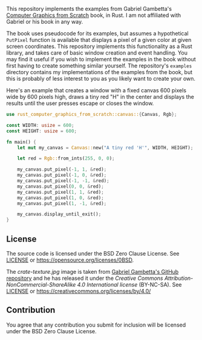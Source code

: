 This repository implements the examples from Gabriel Gambetta's [Computer Graphics from
Scratch](https://gabrielgambetta.com/computer-graphics-from-scratch/) book, in Rust. I am not
affiliated with Gabriel or his book in any way.

The book uses pseudocode for its examples, but assumes a hypothetical `PutPixel` function is
available that displays a pixel of a given color at given screen coordinates. This repository
implements this functionality as a Rust library, and takes care of basic window creation and event
handling. You may find it useful if you wish to implement the examples in the book without first
having to create something similar yourself. The repository's `examples` directory contains my
implementations of the examples from the book, but this is probably of less interest to you as you
likely want to create your own.

Here's an example that creates a window with a fixed canvas 600 pixels wide by 600 pixels high,
draws a tiny red "H" in the center and displays the results until the user presses escape or closes
the window.

```rust
use rust_computer_graphics_from_scratch::canvas::{Canvas, Rgb};

const WIDTH: usize = 600;
const HEIGHT: usize = 600;

fn main() {
    let mut my_canvas = Canvas::new("A tiny red 'H'", WIDTH, HEIGHT);

    let red = Rgb::from_ints(255, 0, 0);

    my_canvas.put_pixel(-1, 1, &red);
    my_canvas.put_pixel(-1, 0, &red);
    my_canvas.put_pixel(-1, -1, &red);
    my_canvas.put_pixel(0, 0, &red);
    my_canvas.put_pixel(1, 1, &red);
    my_canvas.put_pixel(1, 0, &red);
    my_canvas.put_pixel(1, -1, &red);

    my_canvas.display_until_exit();
}
```


## License

The source code is licensed under the BSD Zero Clause License. See [LICENSE](LICENSE) or
https://opensource.org/licenses/0BSD.

The _*crate-texture.jpg*_ image is taken from
[Gabriel Gambetta's GitHub repository](https://github.com/ggambetta/computer-graphics-from-scratch) and he has released
it under the _*Creative Commons Attribution-NonCommercial-ShareAlike 4.0 International license*_ (BY-NC-SA). See
[LICENSE](LICENSE) or
https://creativecommons.org/licenses/by/4.0/


## Contribution

You agree that any contribution you submit for inclusion will be licensed under the BSD Zero Clause License.
